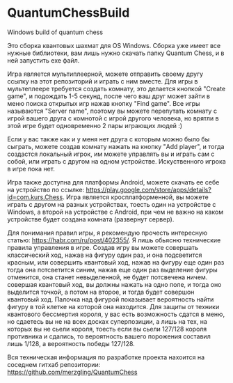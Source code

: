 # QuantumChessBuild
Windows build of quantum chess

Это сборка квантовых шахмат для OS Windows.
Сборка уже имеет все нужные библиотеки, вам лишь нужно скачать папку Quantum Chess, и в ней запустить exe файл.

Игра является мультиплеерной, можете отправить своему другу ссылку на этот репозиторий и играть с ним вместе. Для игры в мультеплеере требуется создать комнату, это делается кнопкой "Create game", и подождать 1-5 секунд, после чего ваш друг может зайти в меню поиска открытых игр нажав кнопку "Find game". Все игры называются "Server name", поэтому вы можете перепутать комнату с игрой вашего друга с комнотой с игрой другого человека, но врятли в этой игре будет одновременно 2 пары играющих людей :)

Если у вас также как и у меня нет друга с которым можно было бы сыграть, можете создав комнату нажать на кнопку "Add player", и тогда создастся локальный игрок, им можете управлять вы и играть сам с собой, или играть с другом на одном устройстве. Искуственного игрока в игре пока нет.

Игра также доступна для платформы Android, можете скачать ее себе на устройство по ссылке: https://play.google.com/store/apps/details?id=com.kurs.Chess. Игра является кросплатформенной, вы можете играть с другом на разных устройствах, тоесть один на устройстве с Windows, а второй на устройстве с Android, при чем не важно на каком устройстве будет создана комната (развернут сервер).

Для понимания правил игры, я рекомендую прочесть интересную статью: https://habr.com/ru/post/402355/. Я лишь обьясню технические правила управления в игре. Создав игру вы можете совершать классический ход, нажав на фигуру один раз, и она подсветится красным, или совершить квантовый ход, нажав на фигуру еще один раз тогда она потсветится синим, нажав еще один раз выделение фигуры отменится, она станет невыделенной, не будет потсвечена ничем. совершая квантовый ход, вы должны нажать на одно поле, и тогда оно выделится точкой, а потом на второе, и тогда будет совершон квантовый ход. Палочка над фигурой показывает вероятность найти фигуру в той клетке на которой она находится. Для защиты от техники квантового бессмертия короля, у вас есть возможность сдатся в меню, но сдаетесь вы не на всех досках суперпозиции, а лишь на тех, на которых вы не сьели короля, тоесть если вы сьели 127/128 короля противника и сдались, то вероятность вашего порожения составил лишь 1/128, а вероятность победы 127/128.

Вся техническая информация по разработке проекта нахоится на соседнем гитхаб репозитории: https://github.com/merzgling/QuantumChess
